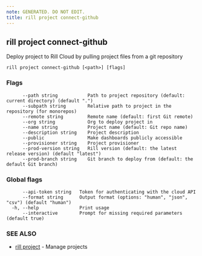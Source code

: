 ```yaml
---
note: GENERATED. DO NOT EDIT.
title: rill project connect-github
---
```

## rill project connect-github

Deploy project to Rill Cloud by pulling project files from a git repository

```
rill project connect-github [<path>] [flags]
```

### Flags

```
      --path string           Path to project repository (default: current directory) (default ".")
      --subpath string        Relative path to project in the repository (for monorepos)
      --remote string         Remote name (default: first Git remote)
      --org string            Org to deploy project in
      --name string           Project name (default: Git repo name)
      --description string    Project description
      --public                Make dashboards publicly accessible
      --provisioner string    Project provisioner
      --prod-version string   Rill version (default: the latest release version) (default "latest")
      --prod-branch string    Git branch to deploy from (default: the default Git branch)
```

### Global flags

```
      --api-token string   Token for authenticating with the cloud API
      --format string      Output format (options: "human", "json", "csv") (default "human")
  -h, --help               Print usage
      --interactive        Prompt for missing required parameters (default true)
```

### SEE ALSO

* [rill project](project.md)	 - Manage projects

